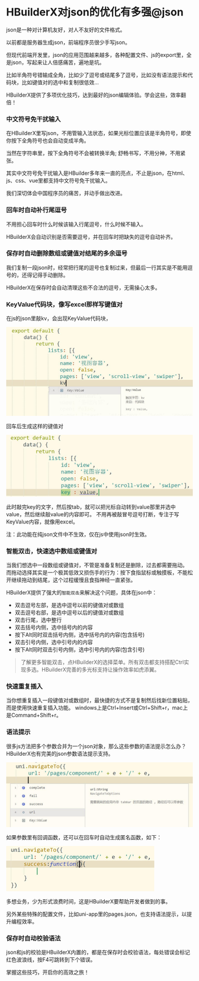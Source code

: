 # HBuilderX对json的优化有多强@json

<!--
keyword: json
-->

json是一种对计算机友好，对人不友好的文件格式。

以前都是服务器生成json，前端程序员很少手写json。

但现代前端开发里，json的应用范围越来越多，各种配置文件、js的export里，全是json，写起来让人倍感痛苦，遍地是坑。

比如半角符号错输成全角，比如少了逗号或结尾多了逗号，比如没有语法提示和代码块，比如键值对的选中和复制很低效...

HBuilderX提供了多项优化技巧，达到最好的json编辑体验。学会这些，效率翻倍！

### 中文符号免干扰输入

在HBuilderX里写json，不用管输入法状态，如果光标位置应该是半角符号，即使你按下全角符号也会自动变成半角。

当然在字符串里，按下全角符号不会被转换半角; 舒畅书写，不用分神，不用紧张。

其实中文符号免干扰输入是HBuilder多年来一直的亮点，不止是json，在html、js、css、vue里都支持中文符号免干扰输入。

我们深切体会中国程序员的痛苦，并动手做出改进。

### 回车时自动补行尾逗号

不用担心回车时什么时候该输入行尾逗号，什么时候不输入。

HBuilderX会自动识别是否需要逗号，并在回车时把缺失的逗号自动补齐。

### 保存时自动删除数组或键值对结尾的多余逗号

我们复制一段json时，经常把行尾的逗号也复制过来，但最后一行其实是不能用逗号的，还得记得手动删除。

HBuilderX在保存时会自动清理这些不合法的逗号，无需操心太多。

### KeyValue代码块，像写excel那样写键值对

在js的json里敲kv，会出现KeyValue代码块，

<img src="/static/snapshots/tutorial/json/json_1.jpeg" style="zoom:50%" />

回车后生成这样的键值对

<img src="/static/snapshots/tutorial/json/json_2.jpeg" style="zoom:50%" />

此时敲完key的文字，然后按tab，就可以把光标自动转到value那里并选中value，然后继续敲value的内容即可。
不用再被敲冒号逗号打断，专注于写KeyValue内容，就像用excel。

注：此功能在纯json文件中不生效，仅在js中使用json时生效。

### 智能双击，快速选中数组或键值对

当我们想选中一段数组或键值对，不管是准备复制还是删除，过去都需要拖动。
而拖动选择其实是一个极其低效又损伤手的行为：按下食指鼠标或触摸板，不能松开继续拖动到结尾，这个过程缓慢且食指神经一直紧张。

HBuilderX提供了强大的`智能双击`来解决这个问题，具体在json中：

- 双击逗号左部，是选中逗号以前的键值对或数组
- 双击逗号右部，是选中逗号以后的键值对或数组
- 双击行尾，选中整行
- 双击括号内侧，选中括号内的内容
- 按下Alt同时双击括号内侧，选中括号内的内容(包含括号)
- 双击引号内侧，选中引号内的内容
- 按下Alt同时双击引号内侧，选中引号内的内容(包含引号)

> 了解更多智能双击，点HBuilderX的选择菜单。所有双击都支持搭配Ctrl实现多选。HBuilderX完善的多光标支持让操作效率如虎添翼。

### 快速重复插入

当你想重复插入一段键值对或数组时，最快捷的方式不是复制然后找新位置粘贴，而是使用快速重复插入功能。
windows上是Ctrl+Insert或Ctrl+Shift+r，mac上是Command+Shift+r。

### 语法提示

很多js方法把多个参数合并为一个json对象，那么这些参数的语法提示怎么办？
HBuilderX也有完美的json参数语法提示支持。

<img src="/static/snapshots/tutorial/json/json_3.jpeg" style="zoom:50%" />

如果参数里有回调函数，还可以在回车时自动生成匿名函数，如下：

<img src="/static/snapshots/tutorial/json/json_4.jpeg" style="zoom:50%" />

多想业务，少为形式浪费时间，这是HBuilderX要帮助开发者做到的事。

另外某些特殊的配置文件，比如uni-app里的pages.json，也支持语法提示，以提升编程效率。

### 保存时自动校验语法

json和js的校验是HBuilderX内置的，都是在保存时会校验语法，每处错误会标记红色波浪线，按F4可跳转到下个错误。

掌握这些技巧，开启你的高效之旅！
